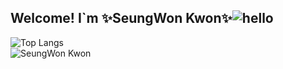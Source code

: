 ## Welcome! I`m ✨SeungWon Kwon✨![hello](https://user-images.githubusercontent.com/35549653/89557319-91e4e500-d84d-11ea-9566-47a14f57b06c.gif)

<!--
**KwonSeungwon/KwonSeungwon** is a ✨ _special_ ✨ repository because its `README.md` (this file) appears on your GitHub profile.

Here are some ideas to get you started:



- 🔭 I’m currently working on ...
- 🌱 I’m currently learning ...
- 👯 I’m looking to collaborate on ...
- 🤔 I’m looking for help with ...
- 💬 Ask me about ...
- 📫 How to reach me: ...
- 😄 Pronouns: ...
- ⚡ Fun fact: ...
-->


![Top Langs](https://github-readme-stats.vercel.app/api/top-langs/?username=KwonSeungwon&theme=dark) 
<br>
![SeungWon Kwon](https://github-readme-stats.vercel.app/api?username=KwonSeungwon&show_icons=true&theme=dracula)
